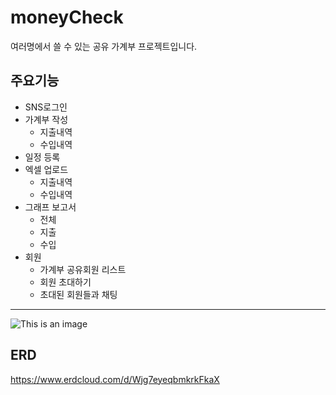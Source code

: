 # moneyCheck

여러명에서 쓸 수 있는 공유 가계부 프로젝트입니다.



## 주요기능
* SNS로그인
* 가계부 작성
  * 지출내역
  * 수입내역
* 일정 등록
* 엑셀 업로드
  * 지출내역
  * 수입내역
* 그래프 보고서
   * 전체
   * 지출
   * 수입 
* 회원
  * 가계부 공유회원 리스트 
  * 회원 초대하기
  * 초대된 회원들과 채팅
  
***
![This is an image](https://user-images.githubusercontent.com/82130158/149294213-1e260519-e99f-41da-8c27-1b8024f12c96.png)

## ERD
https://www.erdcloud.com/d/Wjg7eyeqbmkrkFkaX

